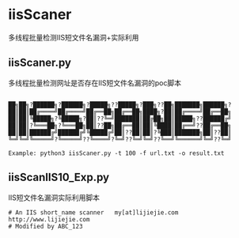 # iisScaner

多线程批量检测IIS短文件名漏洞+实际利用

## iisScaner.py 

多线程批量检测网址是否存在IIS短文件名漏洞的poc脚本

```

██╗██╗?██████╗?██████╗?█████╗??█████╗?███╗??██╗███████╗██████╗?
██║██║██╔════╝██╔════╝██╔══██╗██╔══██╗████╗?██║██╔════╝██╔══██╗
██║██║╚█████╗?╚█████╗?██║??╚═╝███████║██╔██╗██║█████╗??██████╔╝
██║██║?╚═══██╗?╚═══██╗██║??██╗██╔══██║██║╚████║██╔══╝??██╔══██╗
██║██║██████╔╝██████╔╝╚█████╔╝██║??██║██║?╚███║███████╗██║??██║
╚═╝╚═╝╚═════╝?╚═════╝??╚════╝?╚═╝??╚═╝╚═╝??╚══╝╚══════╝╚═╝??╚═╝
    
Example: python3 iisScaner.py -t 100 -f url.txt -o result.txt

```

## iisScanIIS10_Exp.py

IIS短文件名漏洞实际利用脚本

```
# An IIS short_name scanner   my[at]lijiejie.com  http://www.lijiejie.com    
# Modified by ABC_123
```



